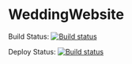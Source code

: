 WeddingWebsite
==============
Build Status: [![Build status](https://ci.appveyor.com/api/projects/status/2ujfchabu91rvpt7?svg=true)](https://ci.appveyor.com/project/borigas/weddingwebsite)

Deploy Status: [![Build status](https://ci.appveyor.com/api/projects/status/2ujfchabu91rvpt7/branch/deploy?svg=true)](https://ci.appveyor.com/project/borigas/weddingwebsite)

